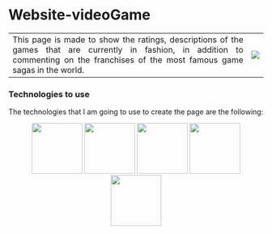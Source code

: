 # Website-videoGame
<table>
  <td witdh= 50% align="justify">This page is made to show the ratings, descriptions of the games that are currently in fashion, in addition to commenting on the franchises of the most famous game sagas in the world.</td>
  <td align="center"><img witdh= 30% src="https://www.muyinteresante.com/wp-content/uploads/sites/5/2023/11/02/654389eb064ca.png"></td>
</table>
<h3>Technologies to use</h3>
<p align = "justify">The technologies that I am going to use to create the page are the following:</p>
<div>
  <div align="center">
    <img src="https://i.ibb.co/tL1v6Jt/html-5.png" witdh = 100px height = 100px>
    <img src="https://i.ibb.co/j86Drxg/css-3.png" witdh = 100px height = 100px>
    <img src="https://i.ibb.co/pKKrwn3/javascript-js-icon-2048x2048-nyxvtvk0.png" witdh = 100px height = 100px>
    <img src="https://nexwebsites.com/images/blog/api.png" witdh = 100px height = 100px>
    <img src="https://i.ibb.co/JBWfJH6/figma.png" witdh = 100px height = 100px>
  </div>  
</div>
